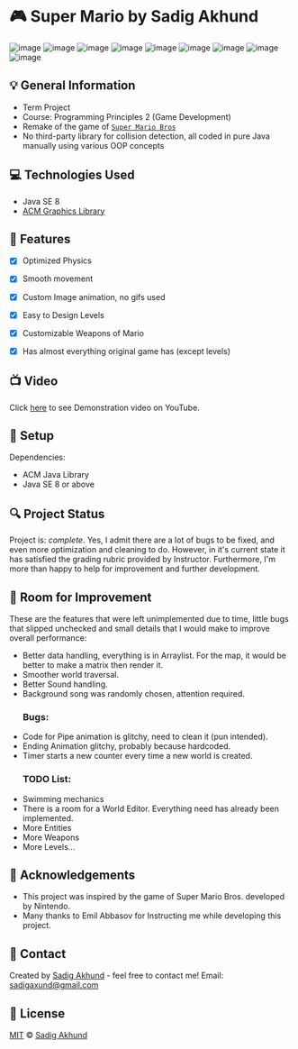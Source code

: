 # :video_game: Super Mario by Sadig Akhund

![image](https://flat.badgen.net/github/stars/sadigaxund/SuperMarioGame)
![image](https://flat.badgen.net/github/watchers/sadigaxund/SuperMarioGame)
![image](https://flat.badgen.net/github/forks/sadigaxund/SuperMarioGame)
![image](https://flat.badgen.net/github/issues/sadigaxund/SuperMarioGame)
![image](https://flat.badgen.net/github/commits/sadigaxund/SuperMarioGame)
![image](https://flat.badgen.net/github/branches/sadigaxund/SuperMarioGame)
![image](https://flat.badgen.net/github/releases/sadigaxund/SuperMarioGame)
![image](https://flat.badgen.net/github/license/sadigaxund/SuperMarioGame)
![image](https://flat.badgen.net/github/contributors/sadigaxund/SuperMarioGame)



## :bulb: General Information
- Term Project
- Course: Programming Principles 2 (Game Development)
- Remake of the game of <a href="https://en.wikipedia.org/wiki/Super_Mario_Bros." target="_blank">`Super Mario Bros`</a>
- No third-party library for collision detection, all coded in pure Java manually using various OOP concepts


## :computer: Technologies Used
- Java SE 8
- <a href="https://cs.stanford.edu/people/eroberts/jtf/javadoc/student/" >ACM Graphics Library</a>


## :game_die: Features
- [x] Optimized Physics
- [x] Smooth movement
- [x] Custom Image animation, no gifs used
- [x] Easy to Design Levels
- [x] Customizable Weapons of Mario
- [x] Has almost everything original game has (except levels)


## :tv: Video
Click <a href="https://www.youtube.com/watch?v=L7nJP7ndM3I" target="_blank">here</a> to see Demonstration video on YouTube.


## :wrench: Setup
Dependencies: 
  - ACM Java Library
  - Java SE 8 or above 



## :mag: Project Status
Project is: _complete_. 
Yes, I admit there are a lot of bugs to be fixed, and even more optimization and cleaning to do. However, in it's current state it has satisfied the grading rubric provided by Instructor. Furthermore, I'm more than happy to help for improvement and further development.


## :dart: Room for Improvement
These are the features that were left unimplemented due to time, little bugs that slipped unchecked and small details that I would make to improve overall performance:
  - Better data handling, everything is in Arraylist. For the map, it would be better to make a matrix then render it.
  - Smoother world traversal.
  - Better Sound handling.
  - Background song was randomly chosen, attention required.
  <br><h3>Bugs:</h3>
  - Code for Pipe animation is glitchy, need to clean it (pun intended).
  - Ending Animation glitchy, probably because hardcoded.
  - Timer starts a new counter every time a new world is created.
  <br><h3>TODO List:</h3> 
  - Swimming mechanics
  - There is a room for a World Editor. Everything need has already been implemented.
  - More Entities
  - More Weapons
  - More Levels...


## :page_with_curl: Acknowledgements
- This project was inspired by the game of Super Mario Bros. developed by Nintendo. 
- Many thanks to Emil Abbasov for Instructing me while developing this project.


## :email: Contact
Created by [Sadig Akhund](https://github.com/sadigaxund) - feel free to contact me!
Email: sadigaxund@gmail.com


## :scroll: License

[MIT][license] © [Sadig Akhund][profile]


[license]: /LICENSE
[profile]: https://github.com/sadigaxund

